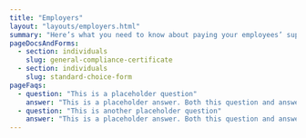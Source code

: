 ```yaml
---
title: "Employers"
layout: "layouts/employers.html"
summary: "Here’s what you need to know about paying your employees’ super."
pageDocsAndForms:
  - section: individuals
    slug: general-compliance-certificate
  - section: individuals
    slug: standard-choice-form
pageFaqs:
  - question: "This is a placeholder question"
    answer: "This is a placeholder answer. Both this question and answer should come from our Knowledge Base."
  - question: "This is another placeholder question"
    answer: "This is a placeholder answer. Both this question and answer should come from our Knowledge Base."
---
```

